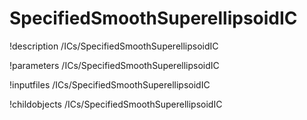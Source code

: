 <!-- MOOSE Documentation Stub: Remove this when content is added. -->

# SpecifiedSmoothSuperellipsoidIC
!description /ICs/SpecifiedSmoothSuperellipsoidIC

!parameters /ICs/SpecifiedSmoothSuperellipsoidIC

!inputfiles /ICs/SpecifiedSmoothSuperellipsoidIC

!childobjects /ICs/SpecifiedSmoothSuperellipsoidIC
